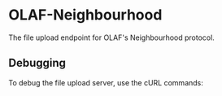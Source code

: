 # OLAF-Neighbourhood
The file upload endpoint for OLAF's Neighbourhood protocol.

## Debugging

To debug the file upload server, use the cURL commands: